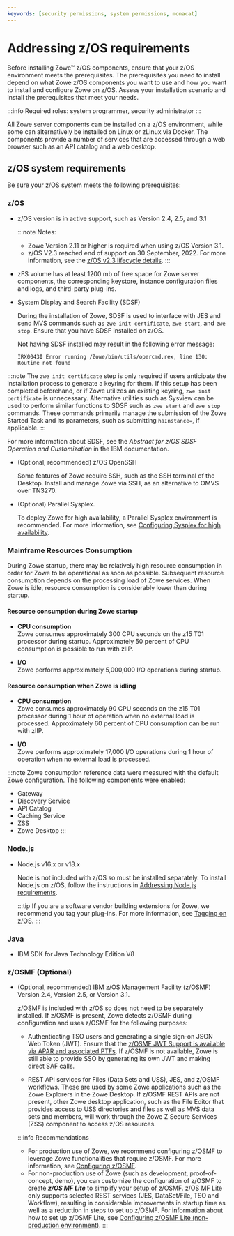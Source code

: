 ```yaml
---
keywords: [security permissions, system permissions, monacat]
---
```

# Addressing z/OS requirements

Before installing Zowe&trade; z/OS components, ensure that your z/OS environment meets the prerequisites. The prerequisites you need to install depend on what Zowe z/OS components you want to use and how you want to install and configure Zowe on z/OS. Assess your installation scenario and install the prerequisites that meet your needs. 

:::info Required roles: system programmer, security administrator
:::

All Zowe server components can be installed on a z/OS environment, while some can alternatively be installed on Linux or zLinux via Docker. The components provide a number of services that are accessed through a web browser such as an API catalog and a web desktop.  

## z/OS system requirements

Be sure your z/OS system meets the following prerequisites:

### z/OS

- z/OS version is in active support, such as Version 2.4, 2.5, and 3.1

  :::note Notes:
  * Zowe Version 2.11 or higher is required when using z/OS Version 3.1.
  * z/OS V2.3 reached end of support on 30 September, 2022. For more information, see the [z/OS v2.3 lifecycle details](https://www.ibm.com/support/pages/zos23x-withdrawal-notification).
  :::

- zFS volume has at least 1200 mb of free space for Zowe server components, the corresponding keystore, instance configuration files and logs, and third-party plug-ins.

- System Display and Search Facility (SDSF)

  During the installation of Zowe, SDSF is used to interface with JES and send MVS commands such as `zwe init certificate`, `zwe start`, and `zwe stop`. Ensure that you have SDSF installed on z/OS. 
  
  Not having SDSF installed may result in the following error message:

  `IRX0043I Error running /Zowe/bin/utils/opercmd.rex, line 130: Routine not found`

 :::note
 The `zwe init certificate` step is only required if users anticipate the installation process to generate a keyring for them. If this setup has been completed beforehand, or if Zowe utilizes an existing keyring, `zwe init certificate` is unnecessary.
Alternative utilities such as Sysview can be used to perform similar functions to SDSF such as `zwe start` and `zwe stop` commands. These commands primarily manage the submission of the Zowe Started Task and its parameters, such as submitting  `haInstance=`, if applicable.
 :::
 
For more information about SDSF, see the _Abstract for z/OS SDSF Operation and Customization_ in the IBM documentation.

- (Optional, recommended) z/OS OpenSSH
  
  Some features of Zowe require SSH, such as the SSH terminal of the Desktop. Install and manage Zowe via SSH, as an alternative to OMVS over TN3270. 

- (Optional) Parallel Sysplex.
  
  To deploy Zowe for high availability, a Parallel Sysplex environment is recommended. For more information, see [Configuring Sysplex for high availability](configure-sysplex.md).

### Mainframe Resources Consumption 

During Zowe startup, there may be relatively high resource consumption in order for Zowe to be operational as soon as possible. Subsequent resource consumption depends on the processing load of Zowe services. When Zowe is idle, resource consumption is considerably lower than during startup.

#### Resource consumption during Zowe startup 

* **CPU consumption**  
Zowe consumes approximately 300 CPU seconds on the z15 T01 processor during startup. Approximately 50 percent of CPU consumption is possible to run with zIIP.

* **I/O**  
Zowe performs approximately 5,000,000 I/O operations during startup.

#### Resource consumption when Zowe is idling  

* **CPU consumption**  
Zowe consumes approximately 90 CPU seconds on the z15 T01 processor during 1 hour of operation when no external load is processed. Approximately 60 percent of CPU consumption can be run with zIIP.

* **I/O**  
Zowe performs approximately 17,000 I/O operations during 1 hour of operation when no external load is processed.

:::note 
Zowe consumption reference data were measured with the default Zowe configuration. The following components were enabled:
* Gateway
* Discovery Service
* API Catalog
* Caching Service
* ZSS
* Zowe Desktop 
:::

### Node.js

- Node.js v16.x or v18.x

  Node is not included with z/OS so must be installed separately.  To install Node.js on z/OS, follow the instructions in [Addressing Node.js requirements](install-nodejs-zos.md).
  
  :::tip
  If you are a software vendor building extensions for Zowe, we recommend you tag your plug-ins. For more information, see [Tagging on z/OS](../extend/extend-desktop/mvd-buildingplugins.md#tagging-plugin-files-on-z-os).
  :::

### Java 

- IBM SDK for Java Technology Edition V8

### z/OSMF (Optional) 

- (Optional, recommended) IBM z/OS Management Facility (z/OSMF) Version 2.4, Version 2.5, or Version 3.1.

  z/OSMF is included with z/OS so does not need to be separately installed. If z/OSMF is present, Zowe  detects z/OSMF during configuration and uses z/OSMF for the following purposes:

  - Authenticating TSO users and generating a single sign-on JSON Web Token (JWT). Ensure that the [z/OSMF JWT Support is available via APAR and associated PTFs](https://www.ibm.com/support/pages/apar/PH12143). If z/OSMF is not available, Zowe is still able to provide SSO by generating its own JWT and making direct SAF calls.  

  - REST API services for Files (Data Sets and USS), JES, and z/OSMF workflows.  These are used by some Zowe applications such as the Zowe Explorers in the Zowe Desktop. If z/OSMF REST APIs are not present, other Zowe desktop application, such as the File Editor that provides access to USS directories and files as well as MVS data sets and members, will work through the Zowe Z Secure Services (ZSS) component to access z/OS resources.   

  :::info Recommendations
  - For production use of Zowe, we recommend configuring z/OSMF to leverage Zowe functionalities that require z/OSMF. For more information, see [Configuring z/OSMF](systemrequirements-zosmf.md).
  - For non-production use of Zowe (such as development, proof-of-concept, demo), you can customize the configuration of z/OSMF to create **_z/OS MF Lite_** to simplify your setup of z/OSMF. z/OS MF Lite only supports selected REST services (JES, DataSet/File, TSO and Workflow), resulting in considerable improvements in startup time as well as a reduction in steps to set up z/OSMF. For information about how to set up z/OSMF Lite, see [Configuring z/OSMF Lite (non-production environment)](systemrequirements-zosmf-lite.md).
  :::
